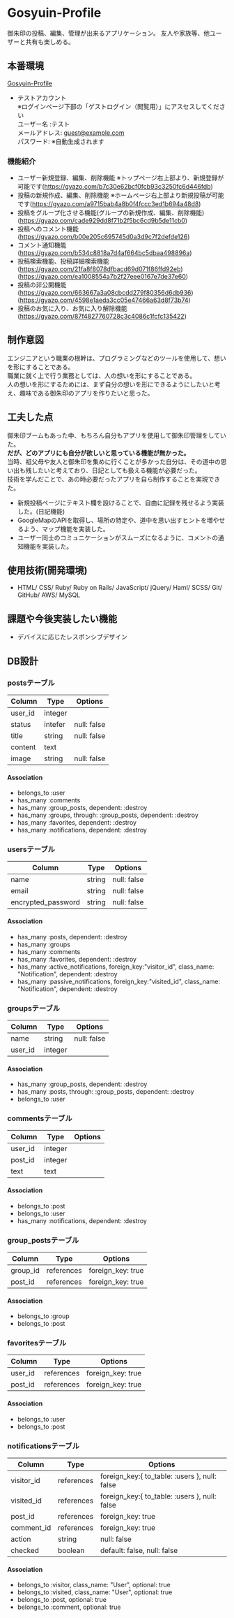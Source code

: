 # Gosyuin-Profile
御朱印の投稿、編集、管理が出来るアプリケーション。
友人や家族等、他ユーザーと共有も楽しめる。


## 本番環境
[Gosyuin-Profile](https://gosyuin-profile.herokuapp.com)
- テストアカウント  
※ログインページ下部の「ゲストログイン（閲覧用）」にアスセスしてください  
ユーザー名 :テスト  
メールアドレス: guest@example.com  
パスワード: ※自動生成されます
### 機能紹介
- ユーザー新規登録、編集、削除機能 
※トップページ右上部より、新規登録が可能です(https://gyazo.com/b7c30e62bcf0fcb93c3250fc6d446fdb)
- 投稿の新規作成、編集、削除機能 
※ホームページ右上部より新規投稿が可能です(https://gyazo.com/a9715bab4a8b0f4fccc3ed1b694a48d8)
- 投稿をグループ化させる機能(グループの新規作成、編集、削除機能) 
(https://gyazo.com/cade929dd8f71b2f5bc6cd9b5de11cb0)
- 投稿へのコメント機能 
(https://gyazo.com/b00e205c695745d0a3d9c7f2defde126)
- コメント通知機能 
(https://gyazo.com/b534c8818a7d4af664bc5dbaa498896a)
- 投稿検索機能、投稿詳細検索機能 
(https://gyazo.com/21fa8f8078dfbacd69d071f86ffd92eb) 
(https://gyazo.com/ea1008554a7b2f27eee0167e7de37e60)
- 投稿の非公開機能
(https://gyazo.com/663667a3a08cbcdd279f80356d6db936) 
(https://gyazo.com/4598e1aeda3cc05e47466a63d8f73b74)
- 投稿のお気に入り、お気に入り解除機能
(https://gyazo.com/87f4827760728c3c4086c1fcfc135422)

## 制作意図
エンジニアという職業の根幹は、プログラミングなどのツールを使用して、想いを形にすることである。  
職業に就く上で行う業務としては、人の想いを形にすることである。  
人の想いを形にするためには、まず自分の想いを形にできるようにしたいと考え、趣味である御朱印のアプリを作りたいと思った。


## 工夫した点
御朱印ブームもあった中、もちろん自分もアプリを使用して御朱印管理をしていた。  
**だが、どのアプリにも自分が欲しいと思っている機能が無かった。**  
当時、祖父母や友人と御朱印を集めに行くことが多かった自分は、その道中の思い出も残したいと考えており、日記としても扱える機能が必要だった。  
技術を学んだことで、あの時必要だったアプリを自ら制作することを実現できた。
- 新規投稿ページにテキスト欄を設けることで、自由に記録を残せるよう実装した。(日記機能)
- GoogleMapのAPIを取得し、場所の特定や、道中を思い出すヒントを増やせるよう、マップ機能を実装した。
- ユーザー同士のコミュニケーションがスムーズになるように、コメントの通知機能を実装した。



## 使用技術(開発環境)
- HTML/ CSS/ Ruby/ Ruby on Rails/ JavaScript/ jQuery/ Haml/ SCSS/ Git/ GitHub/ AWS/ MySQL


## 課題や今後実装したい機能
- デバイスに応じたレスポンシブデザイン


## DB設計

### postsテーブル
|Column|Type|Options|
|------|----|-------|
|user_id|integer||
|status|intefer|null: false|
|title|string|null: false|
|content|text||
|image|string|null: false|

#### Association
- belongs_to :user
- has_many :comments
- has_many :group_posts, dependent: :destroy
- has_many :groups, through: :group_posts, dependent: :destroy
- has_many :favorites, dependent: :destroy
- has_many :notifications, dependent: :destroy


### usersテーブル
|Column|Type|Options|
|------|----|-------|
|name|string|null: false|
|email|string|null: false|
|encrypted_password|string|null: false|

#### Association
- has_many :posts, dependent: :destroy
- has_many :groups
- has_many :comments
- has_many :favorites, dependent: :destroy
- has_many :active_notifications, foreign_key:"visitor_id", class_name: "Notification", dependent: :destroy
- has_many :passive_notifications, foreign_key:"visited_id", class_name: "Notification", dependent: :destroy


### groupsテーブル
|Column|Type|Options|
|------|----|-------|
|name|string|null: false|
|user_id|integer||

#### Association
- has_many :group_posts, dependent: :destroy
- has_many :posts, through: :group_posts, dependent: :destroy
- belongs_to :user


### commentsテーブル
|Column|Type|Options|
|------|----|-------|
|user_id|integer||
|post_id|integer||
|text|text||

#### Association
- belongs_to :post
- belongs_to :user
- has_many :notifications, dependent: :destroy


### group_postsテーブル
|Column|Type|Options|
|------|----|-------|
|group_id|references|foreign_key: true|
|post_id|references|foreign_key: true|

#### Association
- belongs_to :group
- belongs_to :post


### favoritesテーブル
|Column|Type|Options|
|------|----|-------|
|user_id|references|foreign_key: true|
|post_id|references|foreign_key: true|

#### Association
- belongs_to :user
- belongs_to :post


### notificationsテーブル
|Column|Type|Options|
|------|----|-------|
|visitor_id|references|foreign_key:{ to_table: :users }, null: false|
|visited_id|references|foreign_key:{ to_table: :users }, null: false|
|post_id|references|foreign_key: true|
|comment_id|references|foreign_key: true|
|action|string|null: false|
|checked|boolean|default: false, null: false|

#### Association
- belongs_to :visitor, class_name: "User", optional: true
- belongs_to :visited, class_name: "User", optional: true
- belongs_to :post, optional: true
- belongs_to :comment, optional: true